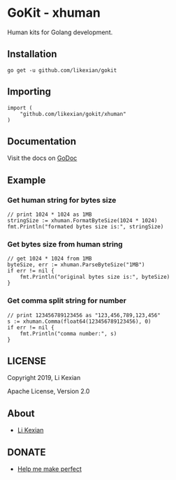 # GoKit - xhuman

Human kits for Golang development.

## Installation

    go get -u github.com/likexian/gokit

## Importing

    import (
        "github.com/likexian/gokit/xhuman"
    )

## Documentation

Visit the docs on [GoDoc](https://godoc.org/github.com/likexian/gokit/xhuman)

## Example

### Get human string for bytes size

    // print 1024 * 1024 as 1MB
    stringSize := xhuman.FormatByteSize(1024 * 1024)
    fmt.Println("formated bytes size is:", stringSize)

### Get bytes size from human string

    // get 1024 * 1024 from 1MB
    byteSize, err := xhuman.ParseByteSize("1MB")
    if err != nil {
        fmt.Println("original bytes size is:", byteSize)
    }

### Get comma split string for number

    // print 123456789123456 as "123,456,789,123,456"
    s := xhuman.Comma(float64(123456789123456), 0)
    if err != nil {
        fmt.Println("comma number:", s)
    }

## LICENSE

Copyright 2019, Li Kexian

Apache License, Version 2.0

## About

- [Li Kexian](https://www.likexian.com/)

## DONATE

- [Help me make perfect](https://www.likexian.com/donate/)
